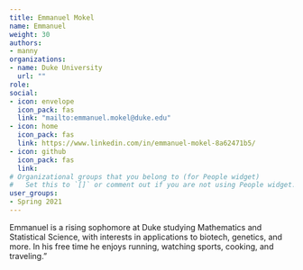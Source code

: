 ```yaml
---
title: Emmanuel Mokel
name: Emmanuel
weight: 30
authors: 
- manny
organizations:
- name: Duke University
  url: ""
role: 
social:
- icon: envelope
  icon_pack: fas
  link: "mailto:emmanuel.mokel@duke.edu"
- icon: home
  icon_pack: fas
  link: https://www.linkedin.com/in/emmanuel-mokel-8a62471b5/
- icon: github
  icon_pack: fas
  link: 
# Organizational groups that you belong to (for People widget)
#   Set this to `[]` or comment out if you are not using People widget.  
user_groups:
- Spring 2021
---
```


Emmanuel is a rising sophomore at Duke studying Mathematics and Statistical Science, with interests in applications to biotech, genetics, and more. In his free time he enjoys running, watching sports, cooking, and traveling.”
